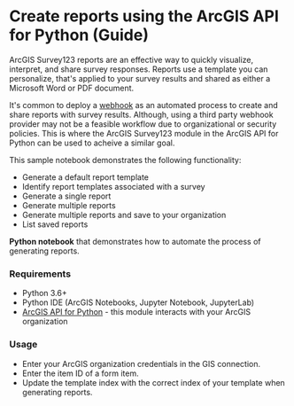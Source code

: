 # Create reports using the ArcGIS API for Python (Guide)

ArcGIS Survey123 reports are an effective way to quickly visualize, interpret, and share survey responses. Reports use a template you can personalize, that's applied to your survey results and shared as either a Microsoft Word or PDF document.

It's common to deploy a [webhook](https://doc.arcgis.com/en/survey123/browser/create-surveys/webhooks.htm) as an automated process to create and share reports with survey results. Although, using a third party webhook provider may not be a feasible workflow due to organizational or security policies. This is where the ArcGIS Survey123 module in the ArcGIS API for Python can be used to acheive a similar goal.

This sample notebook demonstrates the following functionality:

- Generate a default report template
- Identify report templates associated with a survey
- Generate a single report
- Generate multiple reports
- Generate multiple reports and save to your organization
- List saved reports 

**Python notebook** that demonstrates how to automate the process of generating reports.  

### Requirements
- Python 3.6+
- Python IDE (ArcGIS Notebooks, Jupyter Notebook, JupyterLab)
- [ArcGIS API for Python](https://developers.arcgis.com/python/) - this module interacts with your ArcGIS organization

### Usage
- Enter your ArcGIS organization credentials in the GIS connection.
- Enter the item ID of a form item.
- Update the template index with the correct index of your template when generating reports.
